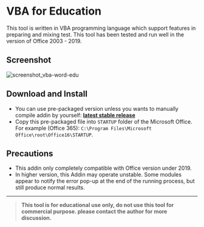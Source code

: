 # VBA for Education
This tool is written in VBA programming language which support features in preparing and mixing test. This tool has been tested and run well in the version of Office 2003 - 2019.

Screenshot
---
 ![screenshot_vba-word-edu](https://user-images.githubusercontent.com/56569936/221138061-46798f57-8b3b-433e-849e-4e92466b4b66.png)
 
Download and Install
---------------------
* You can use pre-packaged version unless you wants to manually compile addin by yourself: [**latest stable release**](https://github.com/tnmquann/vba-word-edu/releases/)
* Copy this pre-packaged file into `STARTUP` folder of the Microsoft Office. For example (Office 365): `C:\Program Files\Microsoft Office\root\Office16\STARTUP`.

Precautions
---------------------
* This addin only completely compatible with Office version under 2019.
* In higher version, this Addin may operate unstable. Some modules appear to notify the error pop-up at the end of the running process, but still produce normal results.
---
> **This tool is for educational use only, do not use this tool for commercial purpose. please contact the author for more discussion.**
